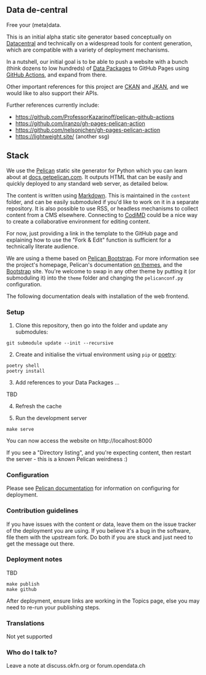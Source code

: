 Data de-central
---

Free your (meta)data.

This is an initial alpha static site generator based conceptually on [Datacentral](https://github.com/schoolofdata-ch/datacentral/) and technically on a widespread tools for content generation, which are compatible with a variety of deployment mechanisms.

In a nutshell, our initial goal is to be able to push a website with a bunch (think dozens to low hundreds) of [Data Packages](https://frictionlessdata.io) to GitHub Pages using [GitHub Actions](https://github.com/marketplace/actions/github-pages-action), and expand from there.

Other important references for this project are [CKAN](https://github.com/ckan/ckan/) and [JKAN](https://github.com/timwis/jkan/), and we would like to also support their APIs.

Further references currently include:

- https://github.com/ProfessorKazarinoff/pelican-github-actions
- https://github.com/iranzo/gh-pages-pelican-action
- https://github.com/nelsonjchen/gh-pages-pelican-action
- https://lightweight.site/ (another ssg)

## Stack

We use the [Pelican](http://getpelican.com) static site generator for Python which you can learn about at [docs.getpelican.com](http://docs.getpelican.com). It outputs HTML that can be easily and quickly deployed to any standard web server, as detailed below.

The content is written using [Markdown](https://bitbucket.org/tutorials/markdowndemo). This is maintained in the `content` folder, and can be easily submoduled if you'd like to work on it in a separate repository. It is also possible to use RSS, or headless mechanisms to collect content from a CMS elsewhere. Connecting to [CodiMD](https://github.com/codimd/server) could be a nice way to create a collaborative environment for editing content.

For now, just providing a link in the template to the GitHub page and explaining how to use the "Fork & Edit" function is sufficient for a technically literate audience.

We are using a theme based on [Pelican Bootstrap](https://github.com/getpelican/pelican-themes/tree/master/pelican-bootstrap3). For more information see the project's homepage, Pelican's documentation [on themes](http://docs.getpelican.com/en/3.5.0/themes.html), and the [Bootstrap](http://getbootstrap.com/) site. You're welcome to swap in any other theme by putting it (or submoduling it) into the `theme` folder and changing the `pelicanconf.py` configuration.

The following documentation deals with installation of the web frontend.

### Setup

1) Clone this repository, then go into the folder and update any submodules:

```
git submodule update --init --recursive
```

2) Create and initialise the virtual environment using `pip` or [poetry](https://python-poetry.org/):

```
poetry shell
poetry install
```

3) Add references to your Data Packages ...

TBD

4) Refresh the cache

5) Run the development server

```
make serve
```

You can now access the website on http://localhost:8000

If you see a "Directory listing", and you're expecting content, then restart the server - this is a known Pelican weirdness :)

### Configuration

Please see [Pelican documentation](http://docs.getpelican.com/en/latest/settings.html) for information on configuring for deployment.

### Contribution guidelines

If you have issues with the content or data, leave them on the issue tracker of the deployment you are using. If you believe it's a bug in the software, file them with the upstream fork. Do both if you are stuck and just need to get the message out there.

### Deployment notes

TBD

```
make publish
make github
```

After deployment, ensure links are working in the Topics page, else you may need to re-run your publishing steps.

### Translations

Not yet supported

### Who do I talk to?

Leave a note at discuss.okfn.org or forum.opendata.ch
